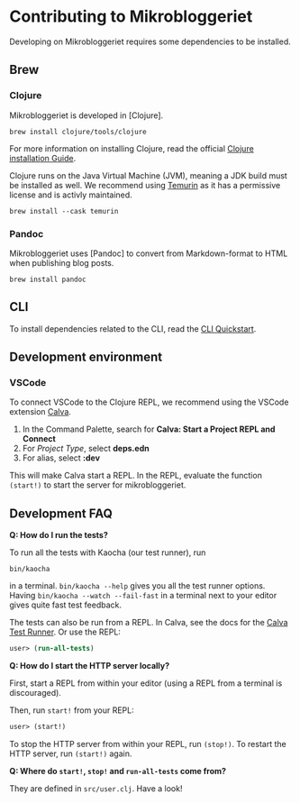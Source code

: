 # Contributing to Mikrobloggeriet

Developing on Mikrobloggeriet requires some dependencies to be installed.

## Brew

### Clojure
Mikrobloggeriet is developed in [Clojure]. 
```shell
brew install clojure/tools/clojure
```
For more information on installing Clojure, read the official [Clojure installation Guide](https://clojure.org/guides/install_clojure).

Clojure runs on the Java Virtual Machine (JVM), meaning a JDK build must be installed as well. We recommend using [Temurin] as it has a permissive license and is activly maintained.

```shell
brew install --cask temurin
```

### Pandoc
Mikrobloggeriet uses [Pandoc] to convert from Markdown-format to HTML when publishing blog posts. 
```shell
brew install pandoc
```

## CLI
To install dependencies related to the CLI, read the [CLI Quickstart].

## Development environment

### VSCode
To connect VSCode to the Clojure REPL, we recommend using the VSCode extension [Calva].

1. In the Command Palette, search for **Calva: Start a Project REPL and Connect**
2. For *Project Type*, select **deps.edn**
3. For alias, select **:dev**

This will make Calva start a REPL. In the REPL, evaluate the function `(start!)` to start the server for mikrobloggeriet. 

[Temurin]: https://adoptium.net/en-GB/
[CLI quickstart]: cli-quickstart.md
[Calva]: https://calva.io

## Development FAQ

**Q: How do I run the tests?**

To run all the tests with Kaocha (our test runner), run

    bin/kaocha

in a terminal.
`bin/kaocha --help` gives you all the test runner options.
Having `bin/kaocha --watch --fail-fast` in a terminal next to your editor gives quite fast test feedback.

The tests can also be run from a REPL.
In Calva, see the docs for the [Calva Test Runner].
Or use the REPL:


```clojure
user> (run-all-tests)
```

[Calva Test Runner]: https://calva.io/test-runner/

**Q: How do I start the HTTP server locally?**

First, start a REPL from within your editor (using a REPL from a terminal is discouraged).

Then, run `start!` from your REPL:

```clojure
user> (start!)
```

To stop the HTTP server from within your REPL, run `(stop!)`.
To restart the HTTP server, run `(start!)` again.

**Q: Where do `start!`, `stop!` and `run-all-tests` come from?**

They are defined in `src/user.clj`.
Have a look!
